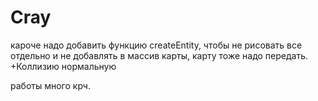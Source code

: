 # Cray

кароче надо добавить функцию createEntity, чтобы не рисовать все отдельно и не добавлять в массив карты, карту тоже надо передать. +Коллизию нормальную

работы много крч.